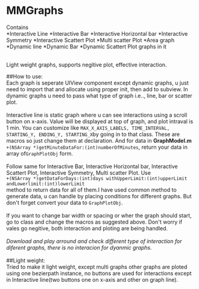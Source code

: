 # MMGraphs
Contains<br />
*Interactive Line
*Interactive Bar
*Interactive Horizontal bar
*Interactive Symmetry
*Interactive Scattert Plot
*Multi scatter Plot
*Area graph
*Dynamic line
*Dynamic Bar
*Dynamic Scattert Plot graphs in it
  
<br />  Light weight graphs, supports negitive plot, effective interaction.<br />

##How to use:
<br />Each graph is seperate UIView component except dynamic graphs, u just need to import that and allocate using proper init, then add to subview. In dynamic graphs u need to pass what type of graph i.e.., line, bar or scatter plot.<br /> 
<br /> Interactive line is static graph where u can see interactions using a scroll button on x-axis. Value will be displayed at top of graph, and plot intraval is 1 min. You can customize like ```MAX_X_AXIS_LABELS, TIME_INTERVAL, STARTING_Y, ENDING_Y, STARTING_X```by going in to that class. These are macros so just change them at declaration. And for data in **GraphModel.m** <br />```+(NSArray *)getMinuteDataFor:(int)numberOfMinutes```, return your data in array of```GraphPlotObj``` form.<br />
<br /> Follow same for Interactive Bar, Interactive Horizontal bar, Interactive Scattert Plot, Interactive Symmetry, Multi scatter Plot. Use<br /> ```+(NSArray *)getDataForDays:(int)days withUpperLimit:(int)upperLimit andLowerlimit:(int)lowerLimit``` <br />method to return data for all of them.I have used common method to generate data, u can handle by placing conditions for different graphs. But don't forget convert your data to ```GraphPlotObj```.<br />
<br />If you want to change bar width or spacing or wher the graph should start, go to class and change the macros as suggested above. Don't worry if vales go negitive, both interaction and ploting are being handled. <br />
<br />*Download and play arround and check different type of interaction for diferent graphs, there is no interacion for dyanmic graphs.*<br /><br />
##Light weight:
<br />Tried to make it light weight, except multi graphs other graphs are ploted using one bezierpath instance, no buttons are used for interactions except in Interactive line(two buttons one on x-axis and other on graph line).<br />
